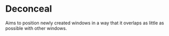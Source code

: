 # Deconceal

Aims to position newly created windows in a way that it overlaps as little as possible with other windows.
